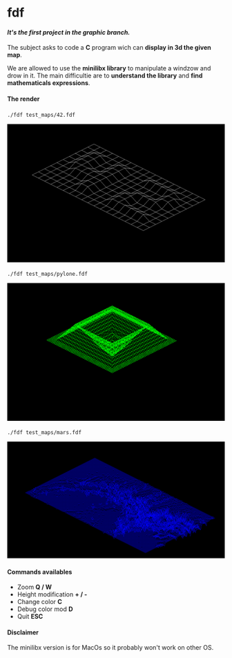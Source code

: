 # **fdf**
#### *It's the first project in the graphic branch.*

The subject asks to code a **C** program wich can **display in 3d the given map**.

We are allowed to use the **minilibx library** to manipulate a windzow and drow in it.
The main difficultie are to **understand the library** and **find mathematicals expressions**.

#### The render

`./fdf test_maps/42.fdf`

![42](/.readme_images/42.png)


`./fdf test_maps/pylone.fdf`

![pylone](/.readme_images/pylone.png)


`./fdf test_maps/mars.fdf`

![mars](/.readme_images/mars.png)


#### Commands availables

* Zoom						**Q / W**
* Height modification		**+ / -**
* Change color				**C**
* Debug color mod			**D**
* Quit						**ESC**

#### Disclaimer

The minilibx version is for MacOs so it probably won't work on other OS.

